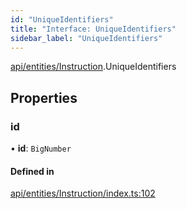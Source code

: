 ```yaml
---
id: "UniqueIdentifiers"
title: "Interface: UniqueIdentifiers"
sidebar_label: "UniqueIdentifiers"
---
```


[api/entities/Instruction](../../../../../modules/API/Entities/Instruction/Instruction.md).UniqueIdentifiers

## Properties

### id

• **id**: `BigNumber`

#### Defined in

[api/entities/Instruction/index.ts:102](https://github.com/PolymeshAssociation/polymesh-sdk/blob/995f17653/src/api/entities/Instruction/index.ts#L102)
